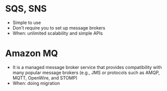# SQS, SNS
* Simple to use
* Don't require you to set up message brokers
* When: unlimited scalability and simple APIs

# Amazon MQ 
* It is a managed message broker service that provides compatibility with many popular message brokers (e.g., JMS or protocols such as AMQP, MQTT, OpenWire, and STOMP)
* When: doing migration

